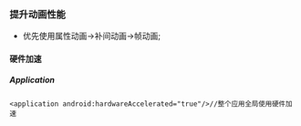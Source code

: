 ### 提升动画性能
+ 优先使用属性动画->补间动画->帧动画;
#### 硬件加速
##### Application
```
<application android:hardwareAccelerated="true"/>//整个应用全局使用硬件加速
```
